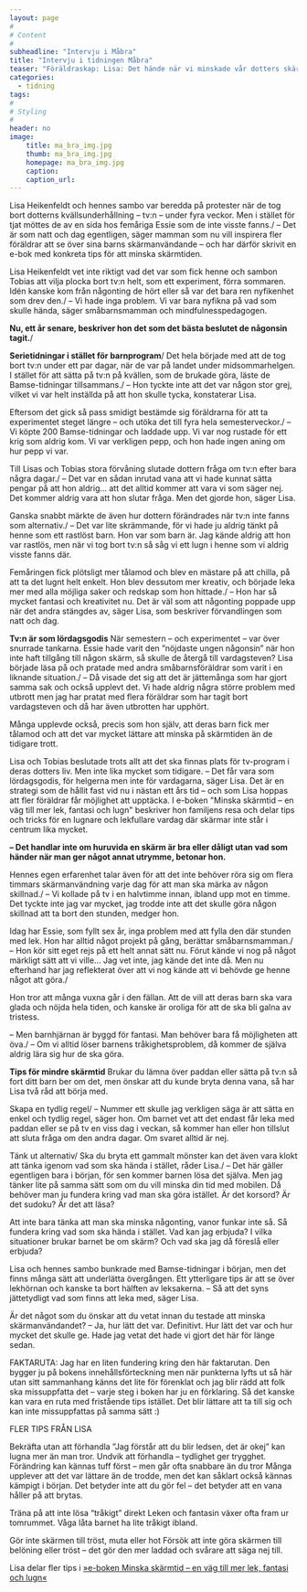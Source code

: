 ```yaml
---
layout: page
#
# Content
#
subheadline: "Intervju i Måbra"
title: "Intervju i tidningen Måbra"
teaser: "Föräldraskap: Lisa: Det hände när vi minskade vår dotters skärmtid"
categories:
  - tidning
tags:
#
# Styling
#
header: no
image:
    title: ma_bra_img.jpg
    thumb: ma_bra_img.jpg
    homepage: ma_bra_img.jpg
    caption:
    caption_url: 
---
```

Lisa Heikenfeldt och hennes sambo var beredda på protester när de tog bort dotterns kvällsunderhållning – tv:n – under fyra veckor. Men i stället för tjat möttes de av en sida hos femåriga Essie som de inte visste fanns./
– Det är som natt och dag egentligen, säger mamman som nu vill inspirera fler föräldrar att se över sina barns skärmanvändande – och har därför skrivit en e-bok med konkreta tips för att minska skärmtiden.

Lisa Heikenfeldt vet inte riktigt vad det var som fick henne och sambon Tobias att vilja plocka bort tv:n helt, som ett experiment, förra sommaren. Idén kanske kom från någonting de hört eller så var det bara ren nyfikenhet som drev den./ 
– Vi hade inga problem. Vi var bara nyfikna på vad som skulle hända, säger småbarnsmamman och mindfulnesspedagogen.

**Nu, ett år senare, beskriver hon det som det bästa beslutet de någonsin tagit.**/

**Serietidningar i stället för barnprogram**/
Det hela började med att de tog bort tv:n under ett par dagar, när de var på landet under midsommarhelgen. I stället för att sätta på tv:n på kvällen, som de brukade göra, läste de Bamse-tidningar tillsammans./
– Hon tyckte inte att det var någon stor grej, vilket vi var helt inställda på att hon skulle tycka, konstaterar Lisa.

Eftersom det gick så pass smidigt bestämde sig föräldrarna för att ta experimentet steget längre – och utöka det till fyra hela semesterveckor./
– Vi köpte 200 Bamse-tidningar och laddade upp. Vi var nog rustade för ett krig som aldrig kom. Vi var verkligen pepp, och hon hade ingen aning om hur pepp vi var.

Till Lisas och Tobias stora förvåning slutade dottern fråga om tv:n efter bara några dagar./
– Det var en sådan inrutad vana att vi hade kunnat sätta pengar på att hon aldrig... att det alltid kommer att vara vi som säger nej. Det kommer aldrig vara att hon slutar fråga. Men det gjorde hon, säger Lisa.

Ganska snabbt märkte de även hur dottern förändrades när tv:n inte fanns som alternativ./
– Det var lite skrämmande, för vi hade ju aldrig tänkt på henne som ett rastlöst barn. Hon var som barn är. Jag kände aldrig att hon var rastlös, men när vi tog bort tv:n så såg vi ett lugn i henne som vi aldrig visste fanns där.

Femåringen fick plötsligt mer tålamod och blev en mästare på att chilla, på att ta det lugnt helt enkelt. Hon blev dessutom mer kreativ, och började leka mer med alla möjliga saker och redskap som hon hittade./
– Hon har så mycket fantasi och kreativitet nu. Det är väl som att någonting poppade upp när det andra stängdes av, säger Lisa, som beskriver förvandlingen som natt och dag. 

**Tv:n är som lördagsgodis**
När semestern – och experimentet – var över snurrade tankarna. Essie hade varit den ”nöjdaste ungen någonsin” när hon inte haft tillgång till någon skärm, så skulle de återgå till vardagsteven? Lisa började läsa på och pratade med andra småbarnsföräldrar som varit i en liknande situation./
– Då visade det sig att det är jättemånga som har gjort samma sak och också upplevt det. Vi hade aldrig några större problem med utbrott men jag har pratat med flera föräldrar som har tagit bort vardagsteven och då har även utbrotten har upphört.

Många upplevde också, precis som hon själv, att deras barn fick mer tålamod och att det var mycket lättare att minska på skärmtiden än de tidigare trott.

Lisa och Tobias beslutade trots allt att det ska finnas plats för tv-program i deras dotters liv. Men inte lika mycket som tidigare.
– Det får vara som lördagsgodis, för helgerna men inte för vardagarna, säger Lisa.
Det är en strategi som de hållit fast vid nu i nästan ett års tid – och som Lisa hoppas att fler föräldrar får möjlighet att upptäcka. I e-boken "Minska skärmtid – en väg till mer lek, fantasi och lugn" beskriver hon familjens resa och delar tips och tricks för en lugnare och lekfullare vardag där skärmar inte står i centrum lika mycket.

**– Det handlar inte om huruvida en skärm är bra eller dåligt utan vad som händer när man ger något annat utrymme, betonar hon.**

Hennes egen erfarenhet talar även för att det inte behöver röra sig om flera timmars skärmanvändning varje dag för att man ska märka av någon skillnad./
– Vi kollade på tv i en halvtimme innan, ibland upp mot en timme. Det tyckte inte jag var mycket, jag trodde inte att det skulle göra någon skillnad att ta bort den stunden, medger hon.

Idag har Essie, som fyllt sex år, inga problem med att fylla den där stunden med lek. Hon har alltid något projekt på gång, berättar småbarnsmamman./
– Hon kör sitt eget rejs på ett helt annat sätt nu. Förut kände vi nog på något märkligt sätt att vi ville... Jag vet inte, jag kände det inte då. Men nu efterhand har jag reflekterat över att vi nog kände att vi behövde ge henne något att göra./

Hon tror att många vuxna går i den fällan. Att de vill att deras barn ska vara glada och nöjda hela tiden, och kanske är oroliga för att de ska bli galna av tristess.

– Men barnhjärnan är byggd för fantasi. Man behöver bara få möjligheten att öva./
– Om vi alltid löser barnens tråkighetsproblem, då kommer de själva aldrig lära sig hur de ska göra.

**Tips för mindre skärmtid**
Brukar du lämna över paddan eller sätta på tv:n så fort ditt barn ber om det, men önskar att du kunde bryta denna vana, så har Lisa två råd att börja med.

Skapa en tydlig regel/
– Nummer ett skulle jag verkligen säga är att sätta en enkel och tydlig regel, säger hon.
 Om barnet vet att det endast får leka med paddan eller se på tv en viss dag i veckan, så kommer han eller hon tillslut att sluta fråga om den andra dagar. Om svaret alltid är nej.

Tänk ut alternativ/
Ska du bryta ett gammalt mönster kan det även vara klokt att tänka igenom vad som ska hända i stället, råder Lisa./
 – Det här gäller egentligen bara i början, för sen kommer barnen lösa det själva. Men jag tänker lite på samma sätt som om du vill minska din tid med mobilen. Då behöver man ju fundera kring vad man ska göra istället. Är det korsord? Är det sudoku? Är det att läsa? 

Att inte bara tänka att man ska minska någonting, vanor funkar inte så. Så fundera kring vad som ska hända i stället. Vad kan jag erbjuda? I vilka situationer brukar barnet be om skärm? Och vad ska jag då föreslå eller erbjuda?

Lisa och hennes sambo bunkrade med Bamse-tidningar i början, men det finns många sätt att underlätta övergången. Ett ytterligare tips är att se över lekhörnan och kanske ta bort hälften av leksakerna.
 – Så att det syns jättetydligt vad som finns att leka med, säger Lisa.


Är det något som du önskar att du vetat innan du testade att minska skärmanvändandet?
– Ja, hur lätt det var. Definitivt. Hur lätt det var och hur mycket det skulle ge. Hade jag vetat det hade vi gjort det här för länge sedan.


FAKTARUTA: Jag har en liten fundering kring den här faktarutan. Den bygger ju på bokens innehållsförteckning men när punkterna lyfts ut så här utan sitt sammanhang känns det lite för förenklat och jag blir rädd att folk ska missuppfatta det – varje steg i boken har ju en förklaring. Så det kanske kan vara en ruta med fristående tips istället. Det blir lättare att ta till sig och kan inte missuppfattas på samma sätt :)

FLER TIPS FRÅN LISA

Bekräfta utan att förhandla
”Jag förstår att du blir ledsen, det är okej” kan lugna mer än man tror. Undvik att förhandla – tydlighet ger trygghet.
Förändring kan kännas tuff först – men går ofta snabbare än du tror
Många upplever att det var lättare än de trodde, men det kan såklart också kännas kämpigt i början. Det betyder inte att du gör fel – det betyder att en vana håller på att brytas.

Träna på att inte lösa “tråkigt” direkt
Leken och fantasin växer ofta fram ur tomrummet. Våga låta barnet ha lite tråkigt ibland.

Gör inte skärmen till tröst, muta eller hot
Försök att inte göra skärmen till belöning eller tröst – det gör den mer laddad och svårare att säga nej till.

Lisa delar fler tips i [»e-boken Minska skärmtid – en väg till mer lek, fantasi och lugn«][1]


 [1]: https://enhandbok.store/
